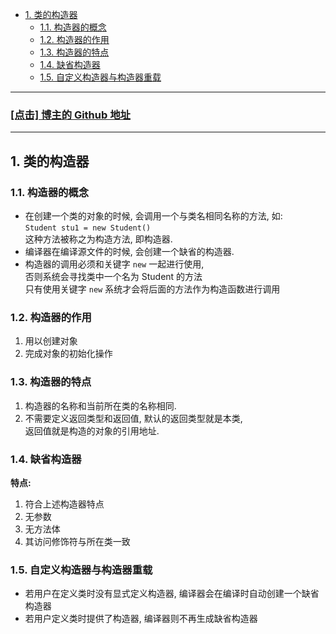 <!-- TOC -->

- [1. 类的构造器](#1-类的构造器)
  - [1.1. 构造器的概念](#11-构造器的概念)
  - [1.2. 构造器的作用](#12-构造器的作用)
  - [1.3. 构造器的特点](#13-构造器的特点)
  - [1.4. 缺省构造器](#14-缺省构造器)
  - [1.5. 自定义构造器与构造器重载](#15-自定义构造器与构造器重载)

<!-- /TOC -->

****
<a href='https://github.com/leon9dragon'><h3>[点击] 博主的 Github 地址</h3></a>
****

## 1. 类的构造器

### 1.1. 构造器的概念
- 在创建一个类的对象的时候, 会调用一个与类名相同名称的方法, 如:   
`Student stu1 = new Student()`  
这种方法被称之为构造方法, 即构造器.  
- 编译器在编译源文件的时候, 会创建一个缺省的构造器.   
- 构造器的调用必须和关键字 `new` 一起进行使用,  
否则系统会寻找类中一个名为 Student 的方法  
只有使用关键字 `new` 系统才会将后面的方法作为构造函数进行调用  

### 1.2. 构造器的作用
1. 用以创建对象
2. 完成对象的初始化操作

### 1.3. 构造器的特点
1. 构造器的名称和当前所在类的名称相同.
2. 不需要定义返回类型和返回值, 默认的返回类型就是本类,  
   返回值就是构造的对象的引用地址.
   

### 1.4. 缺省构造器
**特点:**  
1. 符合上述构造器特点
2. 无参数
3. 无方法体
4. 其访问修饰符与所在类一致

### 1.5. 自定义构造器与构造器重载
- 若用户在定义类时没有显式定义构造器, 编译器会在编译时自动创建一个缺省构造器
- 若用户定义类时提供了构造器, 编译器则不再生成缺省构造器